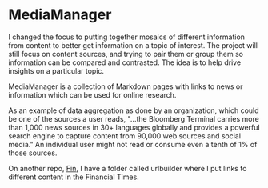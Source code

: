 # MediaManager

I changed the focus to putting together mosaics of different information from content to better get information on a topic of interest. The project will still focus on content sources, and trying to pair them or group them so information can be compared and contrasted. The idea is to help drive insights on a particular topic.

MediaManager is a collection of Markdown pages with links to news or information which can be used for online research.

 As an example of data aggregation as done by an organization, which could be one of the sources a user reads, "...the Bloomberg Terminal carries more than 1,000 news sources in 30+ languages globally and provides a powerful search engine to capture content from 90,000 web sources and social media." An individual user might not read or consume even a tenth of 1% of those sources.

On another repo, [Fin](https://www.github.com/ServeMotor/fin/sources/research/ftsub/tools), I have a folder called urlbuilder where I put links to different content in the Financial Times. 
